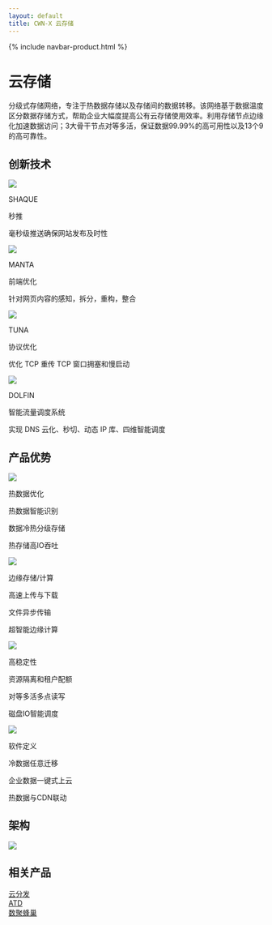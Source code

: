 ```yaml
---
layout: default
title: CWN-X 云存储
---
```


{% include navbar-product.html %}
<div class="cwn-banner technology-banner">
    <div class="technology-banner-info">
        <h1>云存储</h1>
        <p>分级式存储网络，专注于热数据存储以及存储间的数据转移。该网络基于数据温度区分数据存储方式，帮助企业大幅度提高公有云存储使用效率。利用存储节点边缘化加速数据访问；3大骨干节点对等多活，保证数据99.99%的高可用性以及13个9的高可靠性。</p>
    </div>
</div>
<div class="cdn-technology container">
    <h2 class="cdn-technology-title">创新技术</h2>
    <div class="col-md-3 col-xs-6 cdn-technology-item">
        <img src="{{ site.baseurl }}/public/image/cwn/cwn-technology-1.png">
        <p class="cdn-technology-item-title">SHAQUE</p>
        <p class="cdn-technology-item-title">秒推</p>
        <p class="cdn-technology-item-info">毫秒级推送确保网站发布及时性</p>
    </div>
    <div class="col-md-3 col-xs-6 cdn-technology-item">
        <img src="{{ site.baseurl }}/public/image/cwn/cwn-technology-2.png">
        <p class="cdn-technology-item-title">MANTA</p>
        <p class="cdn-technology-item-title">前端优化</p>
        <p class="cdn-technology-item-info">针对网页内容的感知，拆分，重构，整合</p>
    </div>
    <div class="col-md-3 col-xs-6 cdn-technology-item">
        <img src="{{ site.baseurl }}/public/image/cwn/cwn-technology-3.png">
        <p class="cdn-technology-item-title">TUNA</p>
        <p class="cdn-technology-item-title">协议优化</p>
        <p class="cdn-technology-item-info">优化 TCP 重传 TCP 窗口拥塞和慢启动</p>
    </div>
    <div class="col-md-3 col-xs-6 cdn-technology-item">
        <img src="{{ site.baseurl }}/public/image/cwn/cwn-technology-4.png">
        <p class="cdn-technology-item-title">DOLFIN</p>
        <p class="cdn-technology-item-title">智能流量调度系统</p>
        <p class="cdn-technology-item-info">实现 DNS 云化、秒切、动态 IP 库、四维智能调度</p>
    </div>
</div>
<div class="product-technology-advantage container">
    <h2 class="product-technology-advantage-title">产品优势</h2>
    <div class="col-md-3 col-xs-6 product-technology-advantage-item">
        <div class="product-technology-advantage-item-imgbox"><img src="{{ site.baseurl }}/public/image/cwn/cwn-advantage-1.png"></div>
        <p class="product-technology-advantage-item-title">热数据优化</p>
        <p class="product-technology-advantage-item-info">热数据智能识别</p>
        <p class="product-technology-advantage-item-info">数据冷热分级存储</p>
        <p class="product-technology-advantage-item-info">热存储高IO吞吐</p>
    </div>
    <div class="col-md-3 col-xs-6 product-technology-advantage-item">
        <div class="product-technology-advantage-item-imgbox"><img src="{{ site.baseurl }}/public/image/cwn/cwn-advantage-2.png"></div>
        <p class="product-technology-advantage-item-title">边缘存储/计算</p>
        <p class="product-technology-advantage-item-info">高速上传与下载</p>
        <p class="product-technology-advantage-item-info">文件异步传输</p>
        <p class="product-technology-advantage-item-info">超智能边缘计算</p>
    </div>
    <div class="col-md-3 col-xs-6 product-technology-advantage-item">
        <div class="product-technology-advantage-item-imgbox"><img src="{{ site.baseurl }}/public/image/cwn/cwn-advantage-3.png"></div>
        <p class="product-technology-advantage-item-title">高稳定性</p>
        <p class="product-technology-advantage-item-info">资源隔离和租户配额</p>
        <p class="product-technology-advantage-item-info">对等多活多点读写</p>
        <p class="product-technology-advantage-item-info">磁盘IO智能调度</p>
    </div>
    <div class="col-md-3 col-xs-6 product-technology-advantage-item">
        <div class="product-technology-advantage-item-imgbox"><img src="{{ site.baseurl }}/public/image/cwn/cwn-advantage-4.png"></div>
        <p class="product-technology-advantage-item-title">软件定义</p>
        <p class="product-technology-advantage-item-info">冷数据任意迁移</p>
        <p class="product-technology-advantage-item-info">企业数据一键式上云</p>
        <p class="product-technology-advantage-item-info">热数据与CDN联动</p>
    </div>
</div>
<div class="technology-structure">
    <h2>架构</h2>
    <img class="technology-structure-img" src="{{ site.baseurl }}/public/image/cwn/cln-ATD-1.png">
</div>
<div class="relative-product container">
    <h2 class="relative-product-title">相关产品</h2>
    <div class="col-sm-4"><a href="{{ site.baseurl }}{% post_url 2018-04-08-technology-cdn-x %}" class="relative-product-cdn">云分发</a></div>
    <div class="col-sm-4"><a href="{{ site.baseurl }}{% post_url 2018-04-08-technology-atd %}" class="relative-product-atd">ATD</a></div>
    <div class="col-sm-4"><a href="{{ site.baseurl }}{% post_url 2018-04-08-technology-fengchao %}" class="relative-product-shujufengchao">数聚蜂巢</a></div>
</div>
<div class="clean"></div>
